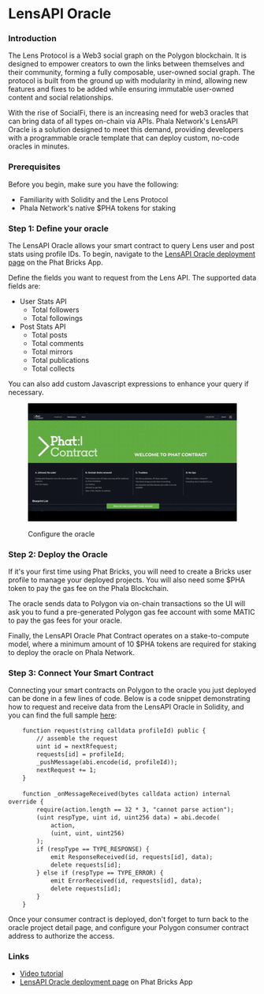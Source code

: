 # LensAPI Oracle

### Introduction

The Lens Protocol is a Web3 social graph on the Polygon blockchain. It is designed to empower creators to own the links between themselves and their community, forming a fully composable, user-owned social graph. The protocol is built from the ground up with modularity in mind, allowing new features and fixes to be added while ensuring immutable user-owned content and social relationships.

With the rise of SocialFi, there is an increasing need for web3 oracles that can bring data of all types on-chain via APIs. Phala Network's LensAPI Oracle is a solution designed to meet this demand, providing developers with a programmable oracle template that can deploy custom, no-code oracles in minutes.

### Prerequisites

Before you begin, make sure you have the following:

* Familiarity with Solidity and the Lens Protocol
* Phala Network's native $PHA tokens for staking

### Step 1: Define your oracle

The LensAPI Oracle allows your smart contract to query Lens user and post stats using profile IDs. To begin, navigate to the [LensAPI Oracle deployment page](https://bricks.phala.network/blueprint/lens-oracle/deployment) on the Phat Bricks App.&#x20;

Define the fields you want to request from the Lens API. The supported data fields are:

* User Stats API
  * Total followers
  * Total followings
* Post Stats API
  * Total posts
  * Total comments
  * Total mirrors
  * Total publications
  * Total collects

You can also add custom Javascript expressions to enhance your query if necessary. &#x20;

<figure><img src="../../.gitbook/assets/1_DLLIeuw8zXGV3I7pUtRL-g.gif" alt=""><figcaption><p>Configure the oracle</p></figcaption></figure>

### Step 2: Deploy the Oracle

If it's your first time using Phat Bricks, you will need to create a Bricks user profile to manage your deployed projects. You will also need some $PHA token to pay the gas fee on the Phala Blockchain.&#x20;

The oracle sends data to Polygon via on-chain transactions so the UI will ask you to fund a pre-generated Polygon gas fee account with some MATIC to pay the gas fees for your oracle.

Finally, the LensAPI Oracle Phat Contract operates on a stake-to-compute model, where a minimum amount of 10 $PHA tokens are required for staking to deploy the oracle on Phala Network.

### Step 3: Connect Your Smart Contract

Connecting your smart contracts on Polygon to the oracle you just deployed can be done in a few lines of code. Below is a code snippet demonstrating how to request and receive data from the LensAPI Oracle in Solidity, and you can find the full sample [here](https://github.com/Phala-Network/phat-bricks/blob/master/evm/contracts/TestLensOracle.sol):

```solidity
    function request(string calldata profileId) public {
        // assemble the request
        uint id = nextRfequest;
        requests[id] = profileId;
        _pushMessage(abi.encode(id, profileId));
        nextRequest += 1;
    }

    function _onMessageReceived(bytes calldata action) internal override {
        require(action.length == 32 * 3, "cannot parse action");
        (uint respType, uint id, uint256 data) = abi.decode(
            action,
            (uint, uint, uint256)
        );
        if (respType == TYPE_RESPONSE) {
            emit ResponseReceived(id, requests[id], data);
            delete requests[id];
        } else if (respType == TYPE_ERROR) {
            emit ErrorReceived(id, requests[id], data);
            delete requests[id];
        }
    }
```

Once your consumer contract is deployed, don't forget to turn back to the oracle project detail page, and configure your Polygon consumer contract address to authorize the access.

### Links

* [Video tutorial](https://www.youtube.com/watch?v=C6kCpItmT6o)
* [LensAPI Oracle deployment page](https://bricks.phala.network/blueprint/lens-oracle/deployment) on Phat Bricks App
